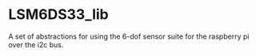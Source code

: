 # LSM6DS33_lib
A set of abstractions for using the 6-dof sensor suite for the raspberry pi over the i2c bus.